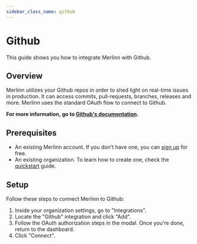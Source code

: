 ```yaml
---
sidebar_class_name: github
---
```


# Github

This guide shows you how to integrate Merlinn with Github.

## Overview

Merlinn utilizes your Github repos in order to shed light on real-time issues in production. It can access commits, pull-requests, branches, releases and more. Merlinn uses the standard OAuth flow to connect to Github.

**For more information, go to [Github's documentation](https://docs.github.com/en/apps/oauth-apps/building-oauth-apps/authorizing-oauth-apps).**

## Prerequisites

- An existing Merlinn account. If you don't have one, you can [sign up](https://app.merlinn.co/) for free.
- An existing organization. To learn how to create one, check the [quickstart](../02-Quickstart.md) guide.

## Setup

Follow these steps to connect Merlinn to Github:

1. Inside your organization settings, go to "Integrations".
2. Locate the "Github" integration and click "Add".
3. Follow the OAuth authorization steps in the modal. Once you're done, return to the dashboard.
4. Click "Connect".
